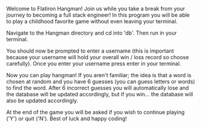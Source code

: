 Welcome to Flatiron Hangman! Join us while you take a break from your journey to becoming a full stack engineer! In this program you will be able to play a childhood favorite game without even leaving your terminal. 

Navigate to the Hangman directory and cd into 'db'. Then run <python Hangman.py> in your terminal.

You should now be prompted to enter a username (this is important because your username will hold your overall win / loss record so choose carefully). Once you enter your username press enter in your terminal. 

Now you can play hangman! If you aren't familiar; the idea is that a word is chosen at random and you have 6 guesses (you can guess letters or words) to find the word. After 6 incorrect guesses you will automatically lose and the database will be updated accordingly, but if you win... the database will also be updated accordingly. 

At the end of the game you will be asked if you wish to continue playing ('Y') or quit ('N'). Best of luck and happy coding!